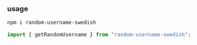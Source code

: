 ### usage

```sh
npm i random-username-swedish
```

```js
import { getRandomUsername } from "random-username-swedish";
```
